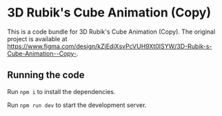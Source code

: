 
  # 3D Rubik's Cube Animation (Copy)

  This is a code bundle for 3D Rubik's Cube Animation (Copy). The original project is available at https://www.figma.com/design/kZjEdiXsvPcVUH9Xt0ISYW/3D-Rubik-s-Cube-Animation--Copy-.

  ## Running the code

  Run `npm i` to install the dependencies.

  Run `npm run dev` to start the development server.
  